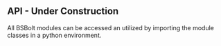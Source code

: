 ## API - Under Construction

All BSBolt modules can be accessed an utilized by importing the module classes in a python environment. 

 